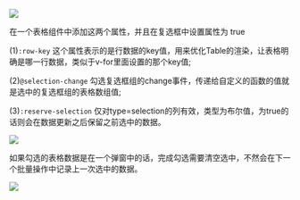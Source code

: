 ![](https://i.loli.net/2021/04/21/TiG76sZfFrQ8xV3.png)

在一个表格组件中添加这两个属性，并且在复选框中设置属性为 true

(1)`:row-key` 这个属性表示的是行数据的key值，用来优化Table的渲染，让表格明确是哪一行数据，类似于v-for里面设置的那个key值;

(2)`@selection-change` 勾选复选框组的change事件，传递给自定义的函数的值就是选中的复选框组的表格数组值;

(3)`:reserve-selection` 仅对type=selection的列有效，类型为布尔值，为true的话则会在数据更新之后保留之前选中的数据。

![](https://i.loli.net/2021/04/21/yCsYFKNRG8beTmu.png)

如果勾选的表格数据是在一个弹窗中的话，完成勾选需要清空选中，不然会在下一个批量操作中记录上一次选中的数据。

![](https://i.loli.net/2021/04/21/nS9uoZtxA6zXqfs.png)